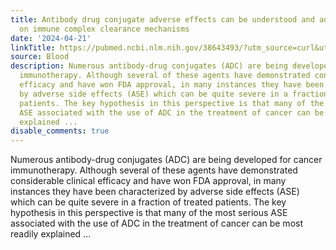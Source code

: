 ```yaml
---
title: Antibody drug conjugate adverse effects can be understood and addressed based
  on immune complex clearance mechanisms
date: '2024-04-21'
linkTitle: https://pubmed.ncbi.nlm.nih.gov/38643493/?utm_source=curl&utm_medium=rss&utm_campaign=journals&utm_content=7603509&fc=None&ff=20240422180751&v=2.18.0.post9+e462414
source: Blood
description: Numerous antibody-drug conjugates (ADC) are being developed for cancer
  immunotherapy. Although several of these agents have demonstrated considerable clinical
  efficacy and have won FDA approval, in many instances they have been characterized
  by adverse side effects (ASE) which can be quite severe in a fraction of treated
  patients. The key hypothesis in this perspective is that many of the most serious
  ASE associated with the use of ADC in the treatment of cancer can be most readily
  explained ...
disable_comments: true
---
```

Numerous antibody-drug conjugates (ADC) are being developed for cancer immunotherapy. Although several of these agents have demonstrated considerable clinical efficacy and have won FDA approval, in many instances they have been characterized by adverse side effects (ASE) which can be quite severe in a fraction of treated patients. The key hypothesis in this perspective is that many of the most serious ASE associated with the use of ADC in the treatment of cancer can be most readily explained ...